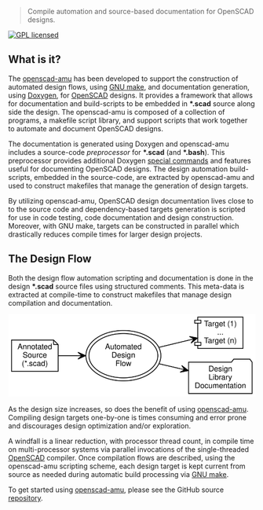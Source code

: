> Compile automation and source-based documentation for OpenSCAD designs.

[![GPL licensed](https://img.shields.io/badge/license-GPL-blue.svg?style=flat)](https://raw.githubusercontent.com/royasutton/openscad-amu/master/COPYING)

What is it?
-----------

The [openscad-amu] has been developed to support the construction of
automated design flows, using [GNU make], and documentation generation,
using [Doxygen], for [OpenSCAD] designs. It provides a framework that
allows for documentation and build-scripts to be embedded in
__\*.scad__ source along side the design. The openscad-amu is composed
of a collection of programs, a makefile script library, and support
scripts that work together to automate and document OpenSCAD designs.

The documentation is generated using Doxygen and openscad-amu includes
a source-code _preprocessor_ for __\*.scad__ (and __\*.bash__). This
preprocessor provides additional Doxygen [special commands] and
features useful for documenting OpenSCAD designs. The design automation
build-scripts, embedded in the source-code, are extracted by
openscad-amu and used to construct makefiles that manage the generation
of design targets.

By utilizing openscad-amu, OpenSCAD design documentation lives close to
to the source code and dependency-based targets generation is scripted
for use in code testing, code documentation and design construction.
Moreover, with GNU make, targets can be constructed in parallel which
drastically reduces compile times for larger design projects.

The Design Flow
---------------

Both the design flow automation scripting and documentation is done in
the design __\*.scad__ source files using structured comments. This
meta-data is extracted at compile-time to construct makefiles that
manage design compilation and documentation.

<p align="center">
<img src="assets/flow_intro.svg" alt="" title="<active image map>"
     border="0" usemap="#adf.map"/>
</p>

<map name="adf.map" id="dot_inline_dotgraph_4.map">
<area shape="rect" id="node1" alt=""
      href="embedding.html"
      title="Annotated Design Source"
      coords="5,45,108,100"/>
<area shape="poly" id="node2" alt=""
      href="flow.html"
      title="Automated Design Flow"
      coords="282,73,279,59,270,47,256,37,238,31,219,29,199,31,182,37,168,47,159,59,156,73,159,86,168,99,182,108,199,115,219,117,238,115,256,108,270,99,279,86"/>
<area shape="rect" id="node3" alt=""
      href="http://www.thingiverse.com/thing:2051608"
      title="Dependency-based Target Generation"
      coords="342,5,428,60"/>
<area shape="rect" id="node4" alt=""
      href="http://www.thingiverse.com/thing:2051608"
      title="Design Documentation Set"
      coords="330,84,440,139"/>
</map>

As the design size increases, so does the benefit of using
[openscad-amu]. Compiling design targets one-by-one is times consuming
and error prone and discourages design optimization and/or exploration.

A windfall is a linear reduction, with processor thread count, in
compile time on multi-processor systems via parallel invocations of the
single-threaded [OpenSCAD] compiler. Once compilation flows are
described, using the openscad-amu scripting scheme, each design target
is kept current from source as needed during automatic build processing
via [GNU make].

To get started using [openscad-amu], please see the GitHub source
[repository].


[openscad-amu]: https://royasutton.github.io/openscad-amu
[repository]: https://github.com/royasutton/openscad-amu

[GNU Make]: https://www.gnu.org/software/make

[Doxygen]: http://www.doxygen.nl
[special commands]: http://www.doxygen.nl/manual/commands.html

[OpenSCAD]: http://www.openscad.org/

[omdl]: https://royasutton.github.io/omdl

